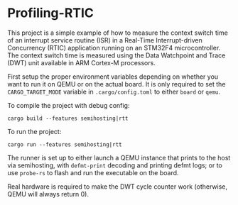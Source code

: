 # Profiling-RTIC

This project is a simple example of how to measure the context switch time of an interrupt service routine (ISR) in a Real-Time Interrupt-driven Concurrency (RTIC) application running on an STM32F4 microcontroller. The context switch time is measured using the Data Watchpoint and Trace (DWT) unit available in ARM Cortex-M processors.


First setup the proper environment variables depending on whether you want to run it on QEMU or on the actual board. It is only required to set the `CARGO_TARGET_MODE` variable in `.cargo/config.toml` to either `board` or `qemu`.

To compile the project with debug config:
```
cargo build --features semihosting|rtt
```

To run the project:
```
cargo run --features semihosting|rtt
```

The runner is set up to either launch a QEMU instance that prints to the host via semihosting, with `defmt-print` decoding and printing defmt logs; or to use `probe-rs` to flash and run the executable on the board.

Real hardware is required to make the DWT cycle counter work (otherwise, QEMU will always return 0).